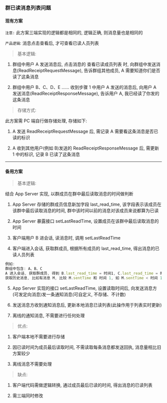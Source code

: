 ### 群已读消息列表问题

#### 现有方案

`注意:` 此方案三端实现的逻辑都是相同的, 逻辑正确, 则消息量也是相同的

`产品逻辑`: 消息点击查看后, 才可查看已读人员列表

> 基本逻辑:

1. 群组中用户 A 发送消息后, 点击消息的 查看已读成员列表 时, 向群组中发送消息(ReadReceiptRequestMessage), 告诉群组其他成员, A 需要知道你们是否读了这条消息

2. 群组中用户 B、C、D、E ...... 收到步骤 1 中用户 A 发送的消息后, 向用户 A 发送消息(ReadReceiptResponseMessage), 告诉用户 A, 我已经读了你发的这条消息

> 存储方式:

此方案需 PC 端自行做存储处理, 存储如下:

1. A 发送 ReadReceiptRequestMessage 后, 需记录 A 需要看这条消息是否已读的标识

2. A 收到其他用户(例如 B)发送的 ReadReceiptResponseMessage 后, 需更新 1 中的标识, 记录 B 已读了这条消息

<hr>

#### 备用方案

> 基本逻辑:

结合 App Server 实现, 以群成员在群中最后读取消息的时间做判断

1. App Server 存储的群成员信息新加字段 last_read_time, 该字段表示该成员在该群中最后读取消息的时间, 群中该时间以前的消息对该成员来说都算为已读

2. App Server 暴露接口 setLastReadTime, 设置成员在该群中最后读取消息的时间

3. 客户端用户 B 进会话, 读消息时, 调用 setLastReadTime

4. 客户端进入会话, 获取群成员, 根据所有成员的 last_read_time, 得出消息的已读人员列表

```js
例如:
群组中包含: A、B、C
A 进入会话, 获取群成员, 得到 B.last_read_time = 时间1, C.last_read_time = 时间2
获取历史消息, 比如有消息 M, 比较 M.sentTime 和 时间 1, 如 M.sentTime < 时间 1, 说明 B 已读
```

5. App Server 实现的接口 setLastReadTime, 设置读取时间后, 向发送消息方(可发定向消息)发一条通知消息(可自定义, 不存储、不计数)

6. 发送消息方收到通知消息后, 更新本地消息已读列表(此操作用于列表实时更新)

7. 离线的通知消息, 不需要进行任何处理

> 优点:

1. 客户端本地不需要进行存储

2. 因已读时间为成员最后读取时间, 不需读取每条消息都发送回执, 消息量相比旧方案较少

3. 离线消息不需要处理

> 缺点:

1. 客户端代码需做逻辑转换, 通过成员最后已读的时间, 得出消息的已读列表

2. 需三端同时修改